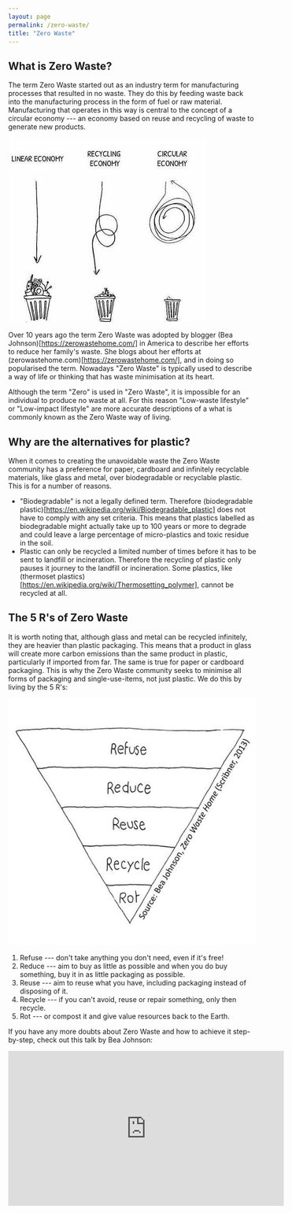 ```yaml
---
layout: page
permalink: /zero-waste/
title: "Zero Waste"
---
```


## What is Zero Waste?

The term Zero Waste started out as an industry term for manufacturing processes that resulted in no waste. They do this by feeding waste back into the manufacturing process in the form of fuel or raw material. Manufacturing that operates in this way is central to the concept of a circular economy --- an economy based on reuse and recycling of waste to generate new products. 

![Circular Economy](images/pages/zero-waste/linear-vs-circular-economy.jpg "Circular Economy")

Over 10 years ago the term Zero Waste was adopted by blogger (Bea Johnson)[https://zerowastehome.com/] in America to describe her efforts to reduce her family's waste. She blogs about her efforts at (zerowastehome.com)[https://zerowastehome.com/], and in doing so popularised the term. Nowadays "Zero Waste" is typically used to describe a way of life or thinking that has waste minimisation at its heart. 

Although the term "Zero" is used in "Zero Waste", it is impossible for an individual to produce no waste at all. For this reason "Low-waste lifestyle" or "Low-impact lifestyle" are more accurate descriptions of a what is commonly known as the Zero Waste way of living.

## Why are the alternatives for plastic?

When it comes to creating the unavoidable waste the Zero Waste community has a preference for paper, cardboard and infinitely recyclable materials, like glass and metal, over biodegradable or recyclable plastic. This is for a number of reasons. 

- "Biodegradable" is not a legally defined term. Therefore (biodegradable plastic)[https://en.wikipedia.org/wiki/Biodegradable_plastic] does not have to comply with any set criteria. This means that plastics labelled as biodegradable might actually take up to 100 years or more to degrade and could leave a large percentage of micro-plastics and toxic residue in the soil. 
- Plastic can only be recycled a limited number of times before it has to be sent to landfill or incineration. Therefore the recycling of plastic only pauses it journey to the landfill or incineration.  Some plastics, like (thermoset plastics)[https://en.wikipedia.org/wiki/Thermosetting_polymer], cannot be recycled at all.

## The 5 R's of Zero Waste

It is worth noting that, although glass and metal can be recycled infinitely, they are heavier than plastic packaging. This means that a product in glass will create more carbon emissions than the same product in plastic, particularly if imported from far. The same is true for paper or cardboard packaging. This is why the Zero Waste community seeks to minimise all forms of packaging and single-use-items, not just plastic. We do this by living by the 5 R's:

![5 R's of Zero Waste](images/pages/zero-waste/zero-waste-five-r.jpg "5 R's of Zero Waste")

1. Refuse --- don't take anything you don't need, even if it's free!
2. Reduce --- aim to buy as little as possible and when you do buy something, buy it in as little packaging as possible. 
3. Reuse --- aim to reuse what you have, including packaging instead of disposing of it. 
4. Recycle --- if you can't avoid, reuse or repair something, only then recycle.
5. Rot --- or compost it and give value resources back to the Earth.  

If you have any more doubts about Zero Waste and how to achieve it step-by-step, check out this talk by Bea Johnson:

<iframe width="560" height="315" src="https://www.youtube-nocookie.com/embed/kWnsmzSSgdI" frameborder="0" allow="autoplay; encrypted-media" allowfullscreen></iframe>